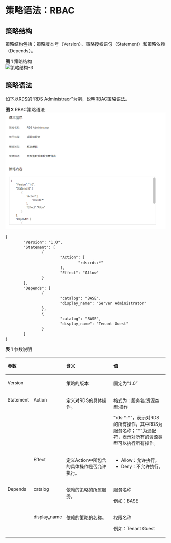 # 策略语法：RBAC<a name="pg_07_0005"></a>

## 策略结构<a name="rds_07_0005_zh-cn_topic_0172661628_section63036484"></a>

策略结构包括：策略版本号（Version）、策略授权语句（Statement）和策略依赖（Depends）。

**图 1**  策略结构<a name="rds_07_0005_zh-cn_topic_0172661628_fig16313497"></a>  
![](figures/策略结构-3.png "策略结构-3")

## 策略语法<a name="rds_07_0005_zh-cn_topic_0172661628_section30457452"></a>

如下以RDS的“RDS Administraor”为例，说明RBAC策略语法。

**图 2**  RBAC策略语法<a name="rds_07_0005_fig793143722616"></a>  
![](figures/RBAC策略语法.png "RBAC策略语法")

```
{
        "Version": "1.0",
        "Statement": [
                {
                        "Action": [
                                "rds:rds:*"
                        ],
                        "Effect": "Allow"
                }
        ],
        "Depends": [
                {
                        "catalog": "BASE",
                        "display_name": "Server Administrator"
                },
                {
                        "catalog": "BASE",
                        "display_name": "Tenant Guest"
                }
        ]
}
```

**表 1**  参数说明

<a name="rds_07_0005_zh-cn_topic_0172661628_table59167590"></a>
<table><thead align="left"><tr id="rds_07_0005_zh-cn_topic_0172661628_row66418347"><th class="cellrowborder" colspan="2" valign="top" id="mcps1.2.5.1.1"><p id="rds_07_0005_zh-cn_topic_0172661628_p11177013"><a name="rds_07_0005_zh-cn_topic_0172661628_p11177013"></a><a name="rds_07_0005_zh-cn_topic_0172661628_p11177013"></a>参数</p>
</th>
<th class="cellrowborder" valign="top" id="mcps1.2.5.1.2"><p id="rds_07_0005_zh-cn_topic_0172661628_p32922880"><a name="rds_07_0005_zh-cn_topic_0172661628_p32922880"></a><a name="rds_07_0005_zh-cn_topic_0172661628_p32922880"></a>含义</p>
</th>
<th class="cellrowborder" valign="top" id="mcps1.2.5.1.3"><p id="rds_07_0005_zh-cn_topic_0172661628_p49507636"><a name="rds_07_0005_zh-cn_topic_0172661628_p49507636"></a><a name="rds_07_0005_zh-cn_topic_0172661628_p49507636"></a>值</p>
</th>
</tr>
</thead>
<tbody><tr id="rds_07_0005_zh-cn_topic_0172661628_row50695543"><td class="cellrowborder" colspan="2" valign="top" headers="mcps1.2.5.1.1 "><p id="rds_07_0005_zh-cn_topic_0172661628_p12698356"><a name="rds_07_0005_zh-cn_topic_0172661628_p12698356"></a><a name="rds_07_0005_zh-cn_topic_0172661628_p12698356"></a>Version</p>
</td>
<td class="cellrowborder" valign="top" headers="mcps1.2.5.1.2 "><p id="rds_07_0005_zh-cn_topic_0172661628_p21933905"><a name="rds_07_0005_zh-cn_topic_0172661628_p21933905"></a><a name="rds_07_0005_zh-cn_topic_0172661628_p21933905"></a>策略的版本</p>
</td>
<td class="cellrowborder" valign="top" headers="mcps1.2.5.1.3 "><p id="rds_07_0005_zh-cn_topic_0172661628_p31815862"><a name="rds_07_0005_zh-cn_topic_0172661628_p31815862"></a><a name="rds_07_0005_zh-cn_topic_0172661628_p31815862"></a>固定为“1.0”</p>
</td>
</tr>
<tr id="rds_07_0005_zh-cn_topic_0172661628_row17907308"><td class="cellrowborder" rowspan="2" valign="top" width="11.13084112149533%" headers="mcps1.2.5.1.1 "><p id="rds_07_0005_zh-cn_topic_0172661628_p41205809"><a name="rds_07_0005_zh-cn_topic_0172661628_p41205809"></a><a name="rds_07_0005_zh-cn_topic_0172661628_p41205809"></a>Statement</p>
</td>
<td class="cellrowborder" valign="top" width="12.626168224299066%" headers="mcps1.2.5.1.1 "><p id="rds_07_0005_zh-cn_topic_0172661628_p49336210"><a name="rds_07_0005_zh-cn_topic_0172661628_p49336210"></a><a name="rds_07_0005_zh-cn_topic_0172661628_p49336210"></a>Action</p>
</td>
<td class="cellrowborder" valign="top" width="36.22429906542057%" headers="mcps1.2.5.1.2 "><p id="rds_07_0005_zh-cn_topic_0172661628_p36810105"><a name="rds_07_0005_zh-cn_topic_0172661628_p36810105"></a><a name="rds_07_0005_zh-cn_topic_0172661628_p36810105"></a>定义对RDS的具体操作。</p>
</td>
<td class="cellrowborder" valign="top" width="40.01869158878505%" headers="mcps1.2.5.1.3 "><p id="rds_07_0005_zh-cn_topic_0172661628_p28828491"><a name="rds_07_0005_zh-cn_topic_0172661628_p28828491"></a><a name="rds_07_0005_zh-cn_topic_0172661628_p28828491"></a>格式为：服务名:资源类型:操作</p>
<p id="rds_07_0005_zh-cn_topic_0172661628_p58129833"><a name="rds_07_0005_zh-cn_topic_0172661628_p58129833"></a><a name="rds_07_0005_zh-cn_topic_0172661628_p58129833"></a>"rds:*:*"，表示对RDS的所有操作，其中RDS为服务名称；“*”为通配符，表示对所有的资源类型可以执行所有操作。</p>
</td>
</tr>
<tr id="rds_07_0005_zh-cn_topic_0172661628_row53406450"><td class="cellrowborder" valign="top" headers="mcps1.2.5.1.1 "><p id="rds_07_0005_zh-cn_topic_0172661628_p30955222"><a name="rds_07_0005_zh-cn_topic_0172661628_p30955222"></a><a name="rds_07_0005_zh-cn_topic_0172661628_p30955222"></a>Effect</p>
</td>
<td class="cellrowborder" valign="top" headers="mcps1.2.5.1.1 "><p id="rds_07_0005_zh-cn_topic_0172661628_p24345054"><a name="rds_07_0005_zh-cn_topic_0172661628_p24345054"></a><a name="rds_07_0005_zh-cn_topic_0172661628_p24345054"></a>定义Action中所包含的具体操作是否允许执行。</p>
</td>
<td class="cellrowborder" valign="top" headers="mcps1.2.5.1.2 "><a name="rds_07_0005_zh-cn_topic_0172661628_ul25792371"></a><a name="rds_07_0005_zh-cn_topic_0172661628_ul25792371"></a><ul id="rds_07_0005_zh-cn_topic_0172661628_ul25792371"><li>Allow：允许执行。</li><li>Deny：不允许执行。</li></ul>
</td>
</tr>
<tr id="rds_07_0005_zh-cn_topic_0172661628_row12156768"><td class="cellrowborder" rowspan="2" valign="top" width="11.13084112149533%" headers="mcps1.2.5.1.1 "><p id="rds_07_0005_zh-cn_topic_0172661628_p45174131"><a name="rds_07_0005_zh-cn_topic_0172661628_p45174131"></a><a name="rds_07_0005_zh-cn_topic_0172661628_p45174131"></a>Depends</p>
</td>
<td class="cellrowborder" valign="top" width="12.626168224299066%" headers="mcps1.2.5.1.1 "><p id="rds_07_0005_zh-cn_topic_0172661628_p35225966"><a name="rds_07_0005_zh-cn_topic_0172661628_p35225966"></a><a name="rds_07_0005_zh-cn_topic_0172661628_p35225966"></a>catalog</p>
</td>
<td class="cellrowborder" valign="top" width="36.22429906542057%" headers="mcps1.2.5.1.2 "><p id="rds_07_0005_zh-cn_topic_0172661628_p34731002"><a name="rds_07_0005_zh-cn_topic_0172661628_p34731002"></a><a name="rds_07_0005_zh-cn_topic_0172661628_p34731002"></a>依赖的策略的所属服务。</p>
</td>
<td class="cellrowborder" valign="top" width="40.01869158878505%" headers="mcps1.2.5.1.3 "><p id="rds_07_0005_zh-cn_topic_0172661628_p61747774"><a name="rds_07_0005_zh-cn_topic_0172661628_p61747774"></a><a name="rds_07_0005_zh-cn_topic_0172661628_p61747774"></a>服务名称</p>
<p id="rds_07_0005_zh-cn_topic_0172661628_p18859061"><a name="rds_07_0005_zh-cn_topic_0172661628_p18859061"></a><a name="rds_07_0005_zh-cn_topic_0172661628_p18859061"></a>例如：BASE</p>
</td>
</tr>
<tr id="rds_07_0005_zh-cn_topic_0172661628_row35513827"><td class="cellrowborder" valign="top" headers="mcps1.2.5.1.1 "><p id="rds_07_0005_zh-cn_topic_0172661628_p58047761"><a name="rds_07_0005_zh-cn_topic_0172661628_p58047761"></a><a name="rds_07_0005_zh-cn_topic_0172661628_p58047761"></a>display_name</p>
</td>
<td class="cellrowborder" valign="top" headers="mcps1.2.5.1.1 "><p id="rds_07_0005_zh-cn_topic_0172661628_p4248175"><a name="rds_07_0005_zh-cn_topic_0172661628_p4248175"></a><a name="rds_07_0005_zh-cn_topic_0172661628_p4248175"></a>依赖的策略的名称。</p>
</td>
<td class="cellrowborder" valign="top" headers="mcps1.2.5.1.2 "><p id="rds_07_0005_zh-cn_topic_0172661628_p8557861"><a name="rds_07_0005_zh-cn_topic_0172661628_p8557861"></a><a name="rds_07_0005_zh-cn_topic_0172661628_p8557861"></a>权限名称</p>
<p id="rds_07_0005_zh-cn_topic_0172661628_p9911889"><a name="rds_07_0005_zh-cn_topic_0172661628_p9911889"></a><a name="rds_07_0005_zh-cn_topic_0172661628_p9911889"></a>例如：Tenant Guest</p>
</td>
</tr>
</tbody>
</table>

